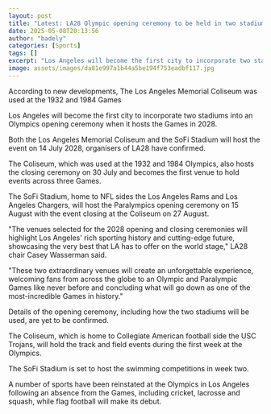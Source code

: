 ```yaml
---
layout: post
title: "Latest: LA28 Olympic opening ceremony to be held in two stadiums"
date: 2025-05-08T20:13:56
author: "badely"
categories: [Sports]
tags: []
excerpt: "Los Angeles will become the first city to incorporate two stadiums into an Olympics opening ceremony when it hosts the Games in 2028."
image: assets/images/da81e997a1b44a5be194f753eadbf117.jpg
---
```


According to new developments, The Los Angeles Memorial Coliseum was used at the 1932 and 1984 Games

Los Angeles will become the first city to incorporate two stadiums into an Olympics opening ceremony when it hosts the Games in 2028.

Both the Los Angeles Memorial Coliseum and the SoFi Stadium will host the event on 14 July 2028, organisers of LA28 have confirmed.

The Coliseum, which was used at the 1932 and 1984 Olympics, also hosts the closing ceremony on 30 July and becomes the first venue to hold events across three Games.

The SoFi Stadium, home to NFL sides the Los Angeles Rams and Los Angeles Chargers, will host the Paralympics opening ceremony on 15 August with the event closing at the Coliseum on 27 August.

"The venues selected for the 2028 opening and closing ceremonies will highlight Los Angeles' rich sporting history and cutting-edge future, showcasing the very best that LA has to offer on the world stage," LA28 chair Casey Wasserman said.

"These two extraordinary venues will create an unforgettable experience, welcoming fans from across the globe to an Olympic and Paralympic Games like never before and concluding what will go down as one of the most-incredible Games in history."

Details of the opening ceremony, including how the two stadiums will be used, are yet to be confirmed.

The Coliseum, which is home to Collegiate American football side the USC Trojans, will hold the track and field events during the first week at the Olympics.

The SoFi Stadium is set to host the swimming competitions in week two.

A number of sports have been reinstated at the Olympics in Los Angeles following an absence from the Games, including cricket, lacrosse and squash, while flag football will make its debut.

